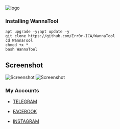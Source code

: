 ![logo](https://i.postimg.cc/cL3TL6Sy/Screenshot-20200930-070301-Chrome.jpg)


### Installing WannaTool
```
apt upgrade -y;apt update -y
git clone https://github.com/Err0r-ICA/WannaTool
cd WannaTool
chmod +x *
bash WannaTool
```

## Screenshot 
![Screenshot](https://i.postimg.cc/nprf6qxr/IMG-20200425-142854-219.jpg) 
![Screenshot](https://i.postimg.cc/gGq9hsqM/IMG-20200425-142911-516.jpg) 

### My Accounts

* [TELEGRAM](https://t.me/termuxxhacking)

* [FACEBOOK](https://www.facebook.com/termuxxhacking)

* [INSTAGRAM](https://instagram.com/termux_hacking)
